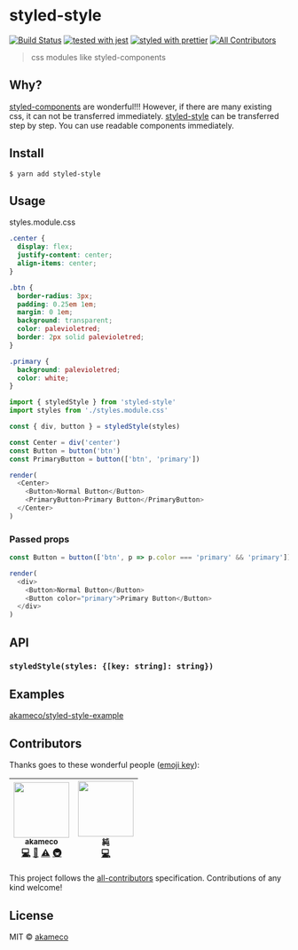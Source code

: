 # styled-style

[![Build Status](https://travis-ci.org/akameco/styled-style.svg?branch=master)](https://travis-ci.org/akameco/styled-style)
[![tested with jest](https://img.shields.io/badge/tested_with-jest-99424f.svg)](https://github.com/facebook/jest)
[![styled with prettier](https://img.shields.io/badge/styled_with-prettier-ff69b4.svg)](https://github.com/prettier/prettier)
[![All Contributors](https://img.shields.io/badge/all_contributors-2-orange.svg?style=flat-square)](#contributors)

> css modules like styled-components

## Why?

[styled-components](https://www.styled-components.com/) are wonderful!!!
However, if there are many existing css, it can not be transferred immediately.
[styled-style](https://github.com/akameco/styled-style) can be transferred step by step.
You can use readable components immediately.

## Install

```
$ yarn add styled-style
```

## Usage

styles.module.css

```css
.center {
  display: flex;
  justify-content: center;
  align-items: center;
}

.btn {
  border-radius: 3px;
  padding: 0.25em 1em;
  margin: 0 1em;
  background: transparent;
  color: palevioletred;
  border: 2px solid palevioletred;
}

.primary {
  background: palevioletred;
  color: white;
}
```

```js
import { styledStyle } from 'styled-style'
import styles from './styles.module.css'

const { div, button } = styledStyle(styles)

const Center = div('center')
const Button = button('btn')
const PrimaryButton = button(['btn', 'primary'])

render(
  <Center>
    <Button>Normal Button</Button>
    <PrimaryButton>Primary Button</PrimaryButton>
  </Center>
)
```

### Passed props

```js
const Button = button(['btn', p => p.color === 'primary' && 'primary'])

render(
  <div>
    <Button>Normal Button</Button>
    <Button color="primary">Primary Button</Button>
  </div>
)
```

## API

### `styledStyle(styles: {[key: string]: string})`

## Examples

[akameco/styled-style-example](https://github.com/akameco/styled-style-example)

## Contributors

Thanks goes to these wonderful people ([emoji key](https://github.com/kentcdodds/all-contributors#emoji-key)):

<!-- ALL-CONTRIBUTORS-LIST:START - Do not remove or modify this section -->

<!-- prettier-ignore -->
| [<img src="https://avatars2.githubusercontent.com/u/4002137?v=4" width="100px;"/><br /><sub><b>akameco</b></sub>](http://akameco.github.io)<br />[💻](https://github.com/akameco/styled-style/commits?author=akameco "Code") [📖](https://github.com/akameco/styled-style/commits?author=akameco "Documentation") [⚠️](https://github.com/akameco/styled-style/commits?author=akameco "Tests") [🚇](#infra-akameco "Infrastructure (Hosting, Build-Tools, etc)") | [<img src="https://avatars2.githubusercontent.com/u/15901038?v=4" width="100px;"/><br /><sub><b>純</b></sub>](https://nju33.work)<br />[💻](https://github.com/akameco/styled-style/commits?author=nju33 "Code") |
| :---: | :---: |

<!-- ALL-CONTRIBUTORS-LIST:END -->

This project follows the [all-contributors](https://github.com/kentcdodds/all-contributors) specification. Contributions of any kind welcome!

## License

MIT © [akameco](http://akameco.github.io)
